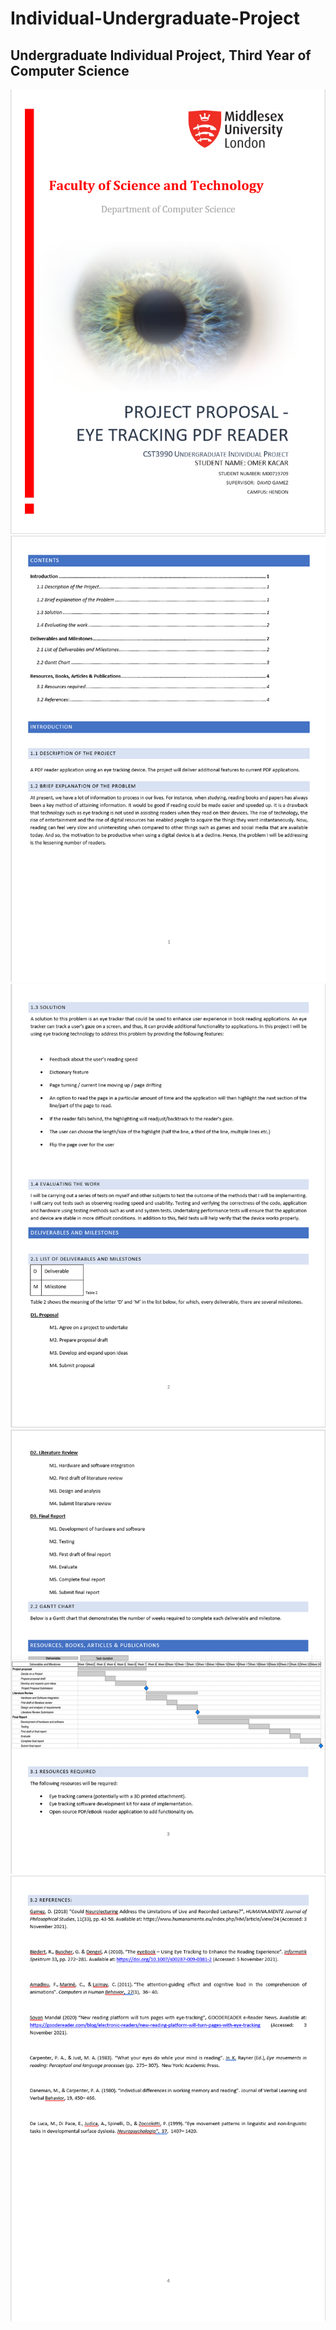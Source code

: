 # Individual-Undergraduate-Project

  ## Undergraduate Individual Project, Third Year of Computer Science

<img src="README_Images/ProjectProposalPage1.png">
<img src="README_Images/ProjectProposalPage2.png">
<img src="README_Images/ProjectProposalPage3.png">
<img src="README_Images/ProjectProposalPage4.png">
<img src="README_Images/ProjectProposalPage5.png">
